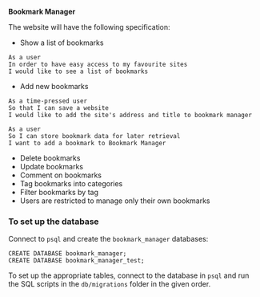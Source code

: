 **Bookmark Manager**

The website will have the following specification:

- Show a list of bookmarks
~~~~
As a user
In order to have easy access to my favourite sites
I would like to see a list of bookmarks
~~~~
- Add new bookmarks
~~~~
As a time-pressed user
So that I can save a website
I would like to add the site's address and title to bookmark manager

As a user
So I can store bookmark data for later retrieval
I want to add a bookmark to Bookmark Manager
~~~~
- Delete bookmarks
- Update bookmarks
- Comment on bookmarks
- Tag bookmarks into categories
- Filter bookmarks by tag
- Users are restricted to manage only their own bookmarks

### To set up the database
	
Connect to `psql` and create the `bookmark_manager` databases:
	
```
CREATE DATABASE bookmark_manager;
CREATE DATABASE bookmark_manager_test;
```
	
To set up the appropriate tables, connect to the database in `psql` and run the SQL scripts in the `db/migrations` folder in the given order.
	